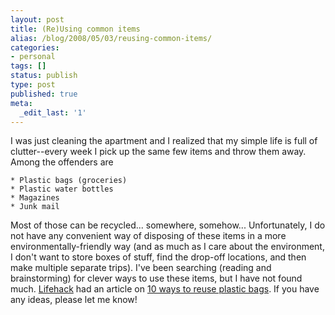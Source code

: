 ```yaml
---
layout: post
title: (Re)Using common items
alias: /blog/2008/05/03/reusing-common-items/
categories:
- personal
tags: []
status: publish
type: post
published: true
meta:
  _edit_last: '1'
---
```

I was just cleaning the apartment and I realized that my simple life is full of clutter--every week I pick up the same few items and throw them away. Among the offenders are

	* Plastic bags (groceries)
	* Plastic water bottles
	* Magazines
	* Junk mail

Most of those can be recycled... somewhere, somehow... Unfortunately, I do not have any convenient way of disposing of these items in a more environmentally-friendly way (and as much as I care about the environment, I don't want to store boxes of stuff, find the drop-off locations, and then make multiple separate trips). I've been searching (reading and brainstorming) for clever ways to use these items, but I have not found much. <a title="tips to improve your life, or waste your time" href="http://www.lifehack.org/">Lifehack</a> had an article on <a title="10 ways to reuse plastic bags" href="http://www.lifehack.org/articles/lifehack/10-uses-for-plastic-grocery-bags.html" target="_blank">10 ways to reuse plastic bags</a>. If you have any ideas, please let me know!
